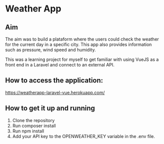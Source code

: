 # **Weather App**

## **Aim**

The aim was to build a plataform where the users could check the weather for the current day in a specific city. This app also provides information such as pressure, wind speed and humidity.

This was a learning project for myself to get familiar with using VueJS as a front end in a Laravel and connect to an external API.

## **How to access the application:**
https://weatherapp-laravel-vue.herokuapp.com/

## **How to get it up and running**
1. Clone the repository
2. Run composer install
3. Run npm install
4. Add your API key to the OPENWEATHER_KEY variable in the .env file.
